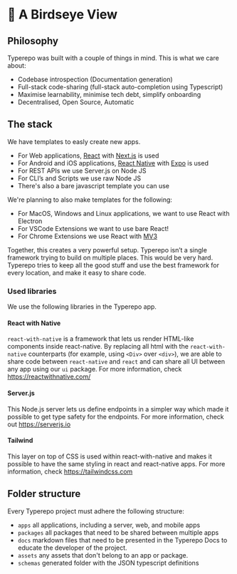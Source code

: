 # 🦅 A Birdseye View

## Philosophy

Typerepo was built with a couple of things in mind. This is what we care about:

- Codebase introspection (Documentation generation)
- Full-stack code-sharing (full-stack auto-completion using Typescript)
- Maximise learnability, minimise tech debt, simplify onboarding
- Decentralised, Open Source, Automatic

## The stack

We have templates to easly create new apps.

- For Web applications, [React](https://reactjs.org/) with [Next.js](https://nextjs.org) is used
- For Android and iOS applications, [React Native](https://reactnative.dev/) with [Expo](https://expo.dev) is used
- For REST APIs we use Server.js on Node JS
- For CLI’s and Scripts we use raw Node JS
- There's also a bare javascript template you can use

We're planning to also make templates for the following:

- For MacOS, Windows and Linux applications, we want to use React with Electron
- For VSCode Extensions we want to use bare React!
- For Chrome Extensions we use React with [MV3](https://developer.chrome.com/docs/extensions/mv3/intro/)

Together, this creates a very powerful setup. Typerepo isn’t a single framework trying to build on multiple places. This would be very hard. Typerepo tries to keep all the good stuff and use the best framework for every location, and make it easy to share code.

### Used libraries

We use the following libraries in the Typerepo app.

#### React with Native

`react-with-native` is a framework that lets us render HTML-like components inside react-native. By replacing all html with the `react-with-native` counterparts (for example, using `<Div>` over `<div>`), we are able to share code between `react-native` and `react` and can share all UI between any app using our `ui` package. For more information, check https://reactwithnative.com/

#### Server.js

This Node.js server lets us define endpoints in a simpler way which made it possible to get type safety for the endpoints. For more information, check out https://serverjs.io

#### Tailwind

This layer on top of CSS is used within react-with-native and makes it possible to have the same styling in react and react-native apps. For more information, check https://tailwindcss.com

## Folder structure

Every Typerepo project must adhere the following structure:

- `apps` all applications, including a server, web, and mobile apps
- `packages` all packages that need to be shared between multiple apps
- `docs` markdown files that need to be presented in the Typerepo Docs to educate the developer of the project.
- `assets` any assets that don't belong to an app or package.
- `schemas` generated folder with the JSON typescript definitions
